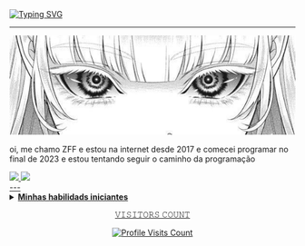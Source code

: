 <div>
  <a href="https://git.io/typing-svg"><img src="https://readme-typing-svg.demolab.com?font=Anta&weight=900&size=28&duration=2000&pause=1000&color=F7F7F7&center=true&random=false&width=435&lines=Alkemist+Ayaka+da+Mister;Seja+bem+vindo!" alt="Typing SVG" /></a>
<hr>
</div>

![Nome da Capa](4f08b7e5e345ed6a0320de27ff9e1e4a.jpg)




oi, me chamo ZFF e estou na internet desde 2017
e comecei programar no final de 2023 e estou tentando seguir o caminho da programação 

<div>
<a href="https://github.com/Flavio09876">
<img loading="lazy" height="180em" src="https://github-readme-stats.vercel.app/api/top-langs/?username=seu-usuário-aqui&layout=compact&langs_count=7&theme=dracula"/>
<img loading="lazy" height="180em" src="https://github-readme-stats.vercel.app/api?username=seu-usuário-aqui&show_icons=true&theme=dracula&include_all_commits=true&count_private=true"/>
</div>
---

<details close>
  <summary><strong>Minhas habilidads iniciantes</strong></summary>

<p align="center">
  <img alt="Python" src="https://img.shields.io/badge/Python-%2314354C.svg?style=for-the-badge&logo=python&logoColor=white"/>
  <img src="https://img.shields.io/badge/HTML5-E34F26?style=for-the-badge&logo=html5&logoColor=white" alt="HTML5" />
</p>

</details>









<p align="center"> 𝚅𝙸𝚂𝙸𝚃𝙾𝚁𝚂 𝙲𝙾𝚄𝙽𝚃 <p align="center">
    <img src="https://profile-counter.glitch.me/SnowPerfectDev/count.svg" alt="Profile Visits Count" />
</p>